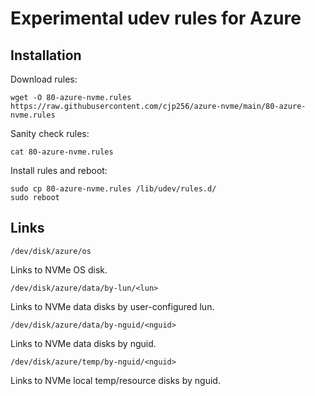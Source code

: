 # Experimental udev rules for Azure

## Installation

Download rules:

```
wget -O 80-azure-nvme.rules https://raw.githubusercontent.com/cjp256/azure-nvme/main/80-azure-nvme.rules
```

Sanity check rules:

```
cat 80-azure-nvme.rules
```

Install rules and reboot:

```
sudo cp 80-azure-nvme.rules /lib/udev/rules.d/
sudo reboot
```

## Links

`/dev/disk/azure/os`

Links to NVMe OS disk.

`/dev/disk/azure/data/by-lun/<lun>`

Links to NVMe data disks by user-configured lun.

`/dev/disk/azure/data/by-nguid/<nguid>`

Links to NVMe data disks by nguid.

`/dev/disk/azure/temp/by-nguid/<nguid>`

Links to NVMe local temp/resource disks by nguid.

